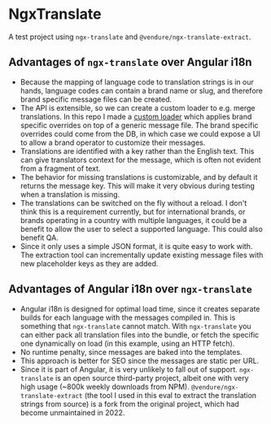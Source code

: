 # NgxTranslate

A test project using `ngx-translate` and `@vendure/ngx-translate-extract`.

## Advantages of `ngx-translate` over Angular i18n

- Because the mapping of language code to translation strings is in our hands, language codes can contain a brand name or slug, and therefore brand specific message files can be created.
- The API is extensible, so we can create a custom loader to e.g. merge translations. In this repo I made a [custom loader](https://github.com/donna-marijne-duel/ngx-translate-eval/blob/main/src/app/custom-translate-loader.ts) which applies brand specific overrides on top of a generic message file. The brand specific overrides could come from the DB, in which case we could expose a UI to allow a brand operator to customize their messages.
- Translations are identified with a key rather than the English text. This can give translators context for the message, which is often not evident from a fragment of text.
- The behavior for missing translations is customizable, and by default it returns the message key. This will make it very obvious during testing when a translation is missing.
- The translations can be switched on the fly without a reload. I don't think this is a requirement currently, but for international brands, or brands operating in a country with multiple languages, it could be a benefit to allow the user to select a supported language. This could also benefit QA.
- Since it only uses a simple JSON format, it is quite easy to work with. The extraction tool can incrementally update existing message files with new placeholder keys as they are added.

## Advantages of Angular i18n over `ngx-translate`

- Angular i18n is designed for optimal load time, since it creates separate builds for each language with the messages compiled in. This is something that `ngx-translate` cannot match. With `ngx-translate` you can either pack all translation files into the bundle, or fetch the specific one dynamically on load (in this example, using an HTTP fetch).
- No runtime penalty, since messages are baked into the templates.
- This approach is better for SEO since the messages are static per URL.
- Since it is part of Angular, it is very unlikely to fall out of support. `ngx-translate` is an open source third-party project, albeit one with very high usage (~800k weekly downloads from NPM). `@vendure/ngx-translate-extract` (the tool I used in this eval to extract the translation strings from source) is a fork from the original project, which had become unmaintained in 2022.
